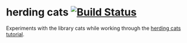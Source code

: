 # herding cats [![Build Status](https://travis-ci.org/danbroooks/herdingcats.svg?branch=master)](https://travis-ci.org/danbroooks/herdingcats)

Experiments with the library cats while working through the [herding cats tutorial](http://eed3si9n.com/herding-cats/).

